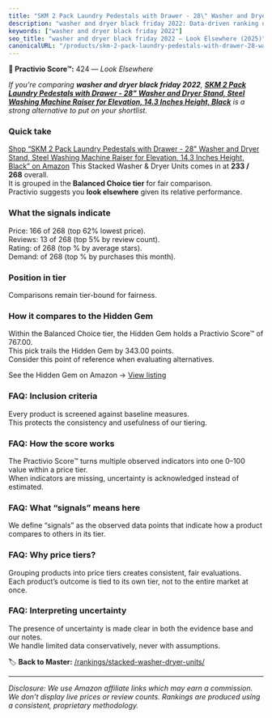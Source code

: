 ```yaml
---
title: "SKM 2 Pack Laundry Pedestals with Drawer - 28\" Washer and Dryer Stand, Steel Washing Machine Raiser for Elevation, 14.3 Inches Height, Black"
description: "washer and dryer black friday 2022: Data-driven ranking using the Practivio Score™. Positioned by quality, value, demand, findability, momentum."
keywords: ["washer and dryer black friday 2022"]
seo_title: "washer and dryer black friday 2022 — Look Elsewhere (2025)"
canonicalURL: "/products/skm-2-pack-laundry-pedestals-with-drawer-28-washer-and-dryer-stand-steel-washing-machine-raiser-for-elevation-143-inches-height-black-B0FG7C9FYJ/"
---
```


**🚫 Practivio Score™:** 424 — _Look Elsewhere_


*If you're comparing **washer and dryer black friday 2022**, **[SKM 2 Pack Laundry Pedestals with Drawer - 28" Washer and Dryer Stand, Steel Washing Machine Raiser for Elevation, 14.3 Inches Height, Black](https://www.amazon.com/dp/B0FG7C9FYJ?tag=practivio-20)** is a strong alternative to put on your shortlist.*
### Quick take
[Shop “SKM 2 Pack Laundry Pedestals with Drawer - 28" Washer and Dryer Stand, Steel Washing Machine Raiser for Elevation, 14.3 Inches Height, Black” on Amazon](https://www.amazon.com/dp/B0FG7C9FYJ?tag=practivio-20)
This Stacked Washer & Dryer Units comes in at **233 / 268** overall.  
It is grouped in the **Balanced Choice tier** for fair comparison.  
Practivio suggests you **look elsewhere** given its relative performance.

### What the signals indicate
Price: 166 of 268 (top 62% lowest price).  
Reviews: 13 of 268 (top 5% by review count).  
Rating:  of 268 (top % by average stars).  
Demand:  of 268 (top % by purchases this month).

### Position in tier
Comparisons remain tier-bound for fairness.

### How it compares to the Hidden Gem
Within the Balanced Choice tier, the Hidden Gem holds a Practivio Score™ of 767.00.  
This pick trails the Hidden Gem by 343.00 points.  
Consider this point of reference when evaluating alternatives.  

See the Hidden Gem on Amazon → [View listing](https://www.amazon.com/dp/B09YLKMHLH?tag=practivio-20)

### FAQ: Inclusion criteria
Every product is screened against baseline measures.  
This protects the consistency and usefulness of our tiering.

### FAQ: How the score works
The Practivio Score™ turns multiple observed indicators into one 0–100 value within a price tier.  
When indicators are missing, uncertainty is acknowledged instead of estimated.

### FAQ: What “signals” means here
We define “signals” as the observed data points that indicate how a product compares to others in its tier.

### FAQ: Why price tiers?
Grouping products into price tiers creates consistent, fair evaluations.  
Each product’s outcome is tied to its own tier, not to the entire market at once.

### FAQ: Interpreting uncertainty
The presence of uncertainty is made clear in both the evidence base and our notes.  
We handle limited data conservatively, never with assumptions.


🏷️ **Back to Master:** [/rankings/stacked-washer-dryer-units/](/rankings/stacked-washer-dryer-units/)

---
_Disclosure: We use Amazon affiliate links which may earn a commission. We don’t display live prices or review counts. Rankings are produced using a consistent, proprietary methodology._

